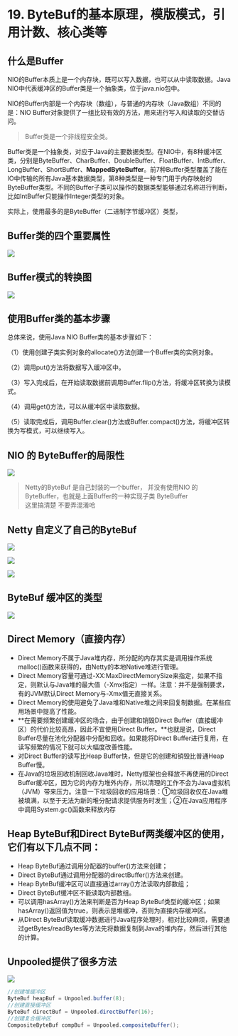 # 19. ByteBuf的基本原理，模版模式，引用计数、核心类等

## 什么是Buffer

NIO的Buffer本质上是一个内存块，既可以写入数据，也可以从中读取数据。Java NIO中代表缓冲区的Buffer类是一个抽象类，位于java.nio包中。

NIO的Buffer内部是一个内存块（数组），与普通的内存块（Java数组）不同的是：NIO Buffer对象提供了一组比较有效的方法，用来进行写入和读取的交替访问。

>  Buffer类是一个非线程安全类。

Buffer类是一个抽象类，对应于Java的主要数据类型。在NIO中，有8种缓冲区类，分别是ByteBuffer、CharBuffer、DoubleBuffer、FloatBuffer、IntBuffer、LongBuffer、ShortBuffer、**MappedByteBuffer**。前7种Buffer类型覆盖了能在IO中传输的所有Java基本数据类型，第8种类型是一种专门用于内存映射的ByteBuffer类型。不同的Buffer子类可以操作的数据类型能够通过名称进行判断，比如IntBuffer只能操作Integer类型的对象。

实际上，使用最多的是ByteBuffer（二进制字节缓冲区）类型，


## Buffer类的四个重要属性

![](https://oscimg.oschina.net/oscnet/up-f782d6b5c02c8959ce0a48c433a57462159.png)


## Buffer模式的转换图

![](https://oscimg.oschina.net/oscnet/up-5caff4feec4dc09c18a8c92c672390caa36.png)


## 使用Buffer类的基本步骤

总体来说，使用Java NIO Buffer类的基本步骤如下：

（1）使用创建子类实例对象的allocate()方法创建一个Buffer类的实例对象。

（2）调用put()方法将数据写入缓冲区中。

（3）写入完成后，在开始读取数据前调用Buffer.flip()方法，将缓冲区转换为读模式。

（4）调用get()方法，可以从缓冲区中读取数据。

（5）读取完成后，调用Buffer.clear()方法或Buffer.compact()方法，将缓冲区转换为写模式，可以继续写入。

## NIO 的 ByteBuffer的局限性

![](https://oscimg.oschina.net/oscnet/up-18d5204ce6fb01f1b8dab95ca0b804fb9bf.png)


> Netty的ByteBuf 是自己封装的一个buffer， 并没有使用NIO 的ByteBuffer，也就是上面Buffer的一种实现子类 ByteBuffer  
> 这里搞清楚 不要弄混淆哈

## Netty 自定义了自己的ByteBuf

![](https://oscimg.oschina.net/oscnet/up-89845e4eaddfd91e436b8fb871ea73caa4f.png)

![](https://oscimg.oschina.net/oscnet/up-ae1f11280244e6f89e999e103f019c11019.png)


![](https://oscimg.oschina.net/oscnet/up-d8cbf7954f3e519635a23033386dee74aa8.png)


## ByteBuf 缓冲区的类型

![](https://oscimg.oschina.net/oscnet/up-9582ba1fd49752594fb78896c8c1a6a5d90.png)

## Direct Memory（直接内存）

- Direct Memory不属于Java堆内存，所分配的内存其实是调用操作系统malloc()函数来获得的，由Netty的本地Native堆进行管理。
- Direct Memory容量可通过-XX:MaxDirectMemorySize来指定，如果不指定，则默认与Java堆的最大值（-Xmx指定）一样。注意：并不是强制要求，有的JVM默认Direct Memory与-Xmx值无直接关系。
- Direct Memory的使用避免了Java堆和Native堆之间来回复制数据。在某些应用场景中提高了性能。
- **在需要频繁创建缓冲区的场合，由于创建和销毁Direct Buffer（直接缓冲区）的代价比较高昂，因此不宜使用Direct Buffer。**也就是说，Direct Buffer尽量在池化分配器中分配和回收。如果能将Direct Buffer进行复用，在读写频繁的情况下就可以大幅度改善性能。
- 对Direct Buffer的读写比Heap Buffer快，但是它的创建和销毁比普通Heap Buffer慢。
- 在Java的垃圾回收机制回收Java堆时，Netty框架也会释放不再使用的Direct Buffer缓冲区，因为它的内存为堆外内存，所以清理的工作不会为Java虚拟机（JVM）带来压力。注意一下垃圾回收的应用场景：①垃圾回收仅在Java堆被填满，以至于无法为新的堆分配请求提供服务时发生；②在Java应用程序中调用System.gc()函数来释放内存


## Heap ByteBuf和Direct ByteBuf两类缓冲区的使用，它们有以下几点不同：

- Heap ByteBuf通过调用分配器的buffer()方法来创建；
- Direct ByteBuf通过调用分配器的directBuffer()方法来创建。
- Heap ByteBuf缓冲区可以直接通过array()方法读取内部数组；
- Direct ByteBuf缓冲区不能读取内部数组。
- 可以调用hasArray()方法来判断是否为Heap ByteBuf类型的缓冲区；如果hasArray()返回值为true，则表示是堆缓冲，否则为直接内存缓冲区。
- 从Direct ByteBuf读取缓冲数据进行Java程序处理时，相对比较麻烦，需要通过getBytes/readBytes等方法先将数据复制到Java的堆内存，然后进行其他的计算。

## Unpooled提供了很多方法

![](https://oscimg.oschina.net/oscnet/up-0ded3cee5ad451530499812c9f47aca80df.png)


```java
//创建堆缓冲区
ByteBuf heapBuf = Unpooled.buffer(8);
//创建直接缓冲区
ByteBuf directBuf = Unpooled.directBuffer(16);
//创建复合缓冲区
CompositeByteBuf compBuf = Unpooled.compositeBuffer();
```